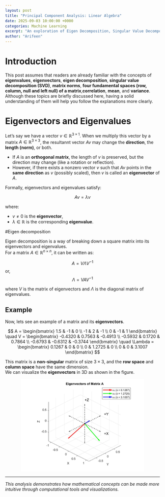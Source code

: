 ```yaml
---
layout: post
title: "Principal Component Analysis: Linear Algebra"
date: 2025-09-03 10:00:00 +0000
categories: Machine Learning
excerpt: "An exploration of Eigen Decomposition, Singular Value Decomposition, and Low Rank Matrix Factorization"
author: "Arifeen"
---
```


# Introduction

This post assumes that readers are already familiar with the concepts of **eigenvalues**, **eigenvectors**, **eigen decomposition**, **singular value decomposition (SVD)**, **matrix norms**, **four fundamental spaces (row, column, null and left null) of a matrix**,**correlation**, **mean**, and **variance**. Although these topics are briefly discussed here, having a solid understanding of them will help you follow the explanations more clearly.


# Eigenvectors and Eigenvalues

Let’s say we have a vector $v \in \mathbb{R}^{3 \times 1}$. When we multiply this vector by a matrix $A \in \mathbb{R}^{3 \times 3}$, the resultannt vector $Av$ may change the **direction**, the **length (norm)**, or both.

- If $A$ is an **orthogonal matrix**, the length of $v$ is preserved, but the direction may change (like a rotation or reflection).  
- However, if there exists a nonzero vector $v$ such that $Av$ points in the **same direction** as $v$ (possibly scaled), then $v$ is called an **eigenvector** of $A$.

Formally, eigenvectors and eigenvalues satisfy:

$$
Av = \lambda v
$$

where:
- $v \neq 0$ is the **eigenvector**,  
- $\lambda \in \mathbb{R}$ is the corresponding **eigenvalue**.

#Eigen decomposition

Eigen decomposition is a way of breaking down a square matrix into its eigenvectors and eigenvalues.  
For a matrix $A \in \mathbb{R}^{n \times n}$, it can be written as:

$$
A = V \Lambda V^{-1}
$$
or,
$$
\Lambda = V A V^{-1}
$$

where $V$ is the matrix of eigenvectors and $\Lambda$ is the diagonal matrix of eigenvalues.

## Example
Now, lets see an example of a matrix and its **eigenvectors**. 

$$
A =
\begin{bmatrix}
1.5 & -1 & 0 \\
-1 & 2 & -1 \\
0 & -1 & 1
\end{bmatrix}
\quad
V =
\begin{bmatrix}
-0.4320 & 0.7563 & -0.4913 \\
-0.5932 &  0.1720 & 0.7864 \\
-0.6793 &  -0.6312 & -0.3744
\end{bmatrix}
\quad
\Lambda =
\begin{bmatrix}
 0.1267 & 0 & 0 \\
0 & 1.2725  & 0 \\
0 & 0 & 3.1007
\end{bmatrix}
$$


This matrix is a **non-singular** matrix of size $3 \times 3$, and the **row space** and **column space** have the same dimension.  
We can visualize the **eigenvectors** in 3D as shown in the figure.

<p align="center">
  <img src="/images/eigviz.jpg" alt="Eigenvectors in 3D" width="400">
</p>

---

*This analysis demonstrates how mathematical concepts can be made more intuitive through computational tools and visualizations.*
